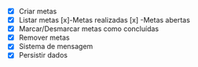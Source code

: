 - [x] Criar metas
- [x] Listar metas
   [x]-Metas realizadas
   [x] -Metas abertas
- [x] Marcar/Desmarcar metas como concluídas
- [x] Remover metas
- [x] Sistema de mensagem
- [x] Persistir dados
